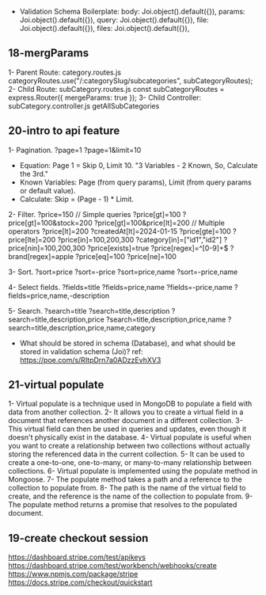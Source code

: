 - Validation Schema Boilerplate: 
body: Joi.object().default({}),
params: Joi.object().default({}),
query: Joi.object().default({}),
file: Joi.object().default({}),
files: Joi.object().default({}),
<!-- ====================================================================== -->
## 18-mergParams
1- Parent Route: category.routes.js
categoryRoutes.use("/:categorySlug/subcategories", subCategoryRoutes);
2- Child Route: subCategory.routes.js
const subCategoryRoutes = express.Router({ mergeParams: true });
3- Child Controller: subCategory.controller.js
getAllSubCategories
<!-- ====================================================================== -->
## 20-intro to api feature
1- Pagination.
    ?page=1
    ?page=1&limit=10

- Equation: Page 1 = Skip 0, Limit 10. "3 Variables - 2 Known, So, Calculate the 3rd."
- Known Variables: Page (from query params), Limit (from query params or default value).
- Calculate: Skip = (Page - 1) * Limit.

2- Filter.
    ?price=150 // Simple queries
    ?price[gt]=100
    ?price[gt]=100&stock=200
    ?price[gt]=100&price[lt]=200 // Multiple operators
    ?price[lt]=200
    ?createdAt[lt]=2024-01-15
    ?price[gte]=100
    ?price[lte]=200
    ?price[in]=100,200,300
    ?category[in]=["id1","id2"]
    ?price[nin]=100,200,300
    ?price[exists]=true
    ?price[regex]=^[0-9]+$
    ?brand[regex]=apple
    ?price[eq]=100
    ?price[ne]=100

3- Sort.
    ?sort=price
    ?sort=-price
    ?sort=price,name
    ?sort=-price,name

4- Select fields.
    ?fields=title
    ?fields=price,name
    ?fields=-price,name
    ?fields=price,name,-description

5- Search.
    ?search=title
    ?search=title,description
    ?search=title,description,price
    ?search=title,description,price,name
    ?search=title,description,price,name,category
<!-- ====================================================================== -->
- What should be stored in schema (Database), and what should be stored in validation schema (Joi)?
ref: https://poe.com/s/RItpDrn7a0ADzzEvhXV3
<!-- ====================================================================== -->
## 21-virtual populate
1- Virtual populate is a technique used in MongoDB to populate a field with data from another collection.
2- It allows you to create a virtual field in a document that references another document in a different collection.
3- This virtual field can then be used in queries and updates, even though it doesn't physically exist in the database.
4- Virtual populate is useful when you want to create a relationship between two collections without actually storing the referenced data in the current collection.
5- It can be used to create a one-to-one, one-to-many, or many-to-many relationship between collections.
6- Virtual populate is implemented using the populate method in Mongoose.
7- The populate method takes a path and a reference to the collection to populate from.
8- The path is the name of the virtual field to create, and the reference is the name of the collection to populate from.
9- The populate method returns a promise that resolves to the populated document.
<!-- ====================================================================== -->
## 19-create checkout session
https://dashboard.stripe.com/test/apikeys
https://dashboard.stripe.com/test/workbench/webhooks/create
https://www.npmjs.com/package/stripe
https://docs.stripe.com/checkout/quickstart